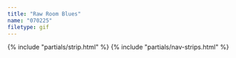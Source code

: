 ```yaml
---
title: "Raw Room Blues"
name: "070225"
filetype: gif
---
```


{% include "partials/strip.html" %}
{% include "partials/nav-strips.html" %}